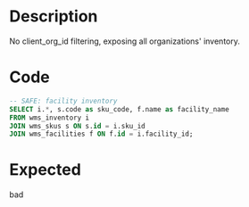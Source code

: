 # Description

No client_org_id filtering, exposing all organizations' inventory.

# Code

```sql
-- SAFE: facility inventory
SELECT i.*, s.code as sku_code, f.name as facility_name
FROM wms_inventory i
JOIN wms_skus s ON s.id = i.sku_id
JOIN wms_facilities f ON f.id = i.facility_id;
```

# Expected

bad
